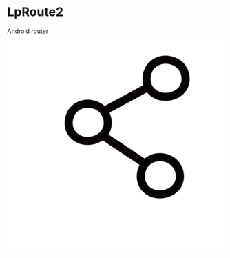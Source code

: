 # LpRoute2
Android router
![应用图标](https://github.com/liupeng2013cim2/LpRoute2/blob/master/ic_launcher.png)
